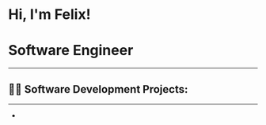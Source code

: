 <!--
- 👋 Hi, I’m @FelixT24
- 👀 I’m interested in software/web development
- 🌱 I’m currently learning javascript and python
- 💞️ I’m looking to collaborate on various projects that will expand and enhance my capabilities as a programmer
- 📫 How to reach me: Email: ftaveras24@gmail.com
-->

<!---
FelixT24/FelixT24 is a ✨ special ✨ repository because its `README.md` (this file) appears on your GitHub profile.
You can click the Preview link to take a look at your changes.
--->

<h1>Hi, I'm Felix!</h1>
<h1>Software Engineer</h1>
<hr>

<h2>👨‍💻 Software Development Projects:</h2>
<hr>
<ul>
  <li></li>
</ul>



